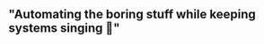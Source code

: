 ## "Automating the boring stuff while keeping systems singing 🚀"

<!--
**VintageGrails/VintageGrails** is a ✨ _special_ ✨ repository because its `README.md` (this file) appears on your GitHub profile.

Here are some ideas to get you started:

- 🔭 I’m currently working on growing my own personal business
- 🌱 SysAdmin evolving into DevOps
- 📫 How to reach me: joshuamelo7@gmail.com
- ⚡ Fun fact: New Zealand has more cats per person than any other country in the world 😻
